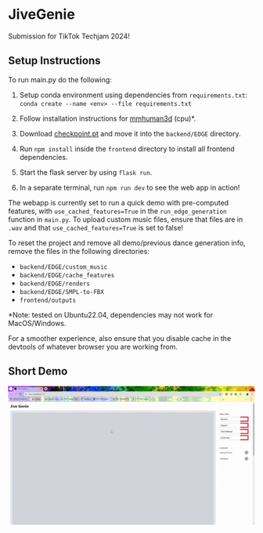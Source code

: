 # JiveGenie

Submission for TikTok Techjam 2024!

## Setup Instructions

To run main.py do the following:

1. Setup conda environment using dependencies from `requirements.txt`:
   `conda create --name <env> --file requirements.txt`

2. Follow installation instructions for [mmhuman3d](https://mmhuman3d.readthedocs.io/en/latest/install.html#) (cpu)*.

3. Download [checkpoint.pt](https://drive.google.com/file/d/1BAR712cVEqB8GR37fcEihRV_xOC-fZrZ/view?usp=share_link) and move it into the `backend/EDGE` directory.

4. Run `npm install` inside the `frontend` directory to install all frontend dependencies.

5. Start the flask server by using `flask run`.

6. In a separate terminal, run `npm run dev` to see the web app in action!

The webapp is currently set to run a quick demo with pre-computed features, with `use_cached_features=True` in the `run_edge_generation` function in `main.py`. To upload custom music files, ensure that files are in `.wav` and that `use_cached_features=True` is set to false! 

To reset the project and remove all demo/previous dance generation info, remove the files in the following directories:

- `backend/EDGE/custom_music`
- `backend/EDGE/cache_features`
- `backend/EDGE/renders`
- `backend/EDGE/SMPL-to-FBX`
- `frontend/outputs`

\*Note: tested on Ubuntu22.04, dependencies may not work for MacOS/Windows. 

For a smoother experience, also ensure that you disable cache in the devtools of whatever browser you are working from.

## Short Demo

![](https://github.com/hxn150/JiveGenie/blob/main/app_demo.gif)

